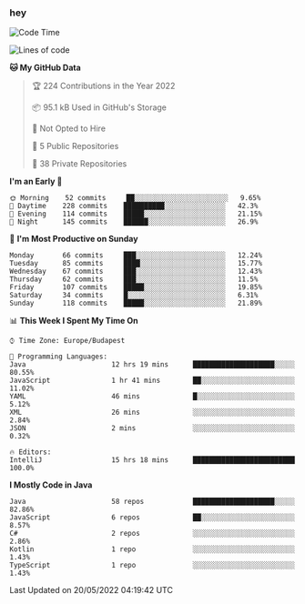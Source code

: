 ### hey

<!--START_SECTION:waka-->
![Code Time](http://img.shields.io/badge/Code%20Time-765%20hrs%2053%20mins-blue)

![Lines of code](https://img.shields.io/badge/From%20Hello%20World%20I%27ve%20Written-498%20Thousand%20lines%20of%20code-blue)

**🐱 My GitHub Data** 

> 🏆 224 Contributions in the Year 2022
 > 
> 📦 95.1 kB Used in GitHub's Storage 
 > 
> 🚫 Not Opted to Hire
 > 
> 📜 5 Public Repositories 
 > 
> 🔑 38 Private Repositories  
 > 
**I'm an Early 🐤** 

```text
🌞 Morning    52 commits     ██░░░░░░░░░░░░░░░░░░░░░░░   9.65% 
🌆 Daytime    228 commits    ██████████░░░░░░░░░░░░░░░   42.3% 
🌃 Evening    114 commits    █████░░░░░░░░░░░░░░░░░░░░   21.15% 
🌙 Night      145 commits    ██████░░░░░░░░░░░░░░░░░░░   26.9%

```
📅 **I'm Most Productive on Sunday** 

```text
Monday       66 commits     ███░░░░░░░░░░░░░░░░░░░░░░   12.24% 
Tuesday      85 commits     ████░░░░░░░░░░░░░░░░░░░░░   15.77% 
Wednesday    67 commits     ███░░░░░░░░░░░░░░░░░░░░░░   12.43% 
Thursday     62 commits     ███░░░░░░░░░░░░░░░░░░░░░░   11.5% 
Friday       107 commits    █████░░░░░░░░░░░░░░░░░░░░   19.85% 
Saturday     34 commits     █░░░░░░░░░░░░░░░░░░░░░░░░   6.31% 
Sunday       118 commits    █████░░░░░░░░░░░░░░░░░░░░   21.89%

```


📊 **This Week I Spent My Time On** 

```text
⌚︎ Time Zone: Europe/Budapest

💬 Programming Languages: 
Java                     12 hrs 19 mins      ████████████████████░░░░░   80.55% 
JavaScript               1 hr 41 mins        ██░░░░░░░░░░░░░░░░░░░░░░░   11.02% 
YAML                     46 mins             █░░░░░░░░░░░░░░░░░░░░░░░░   5.12% 
XML                      26 mins             ░░░░░░░░░░░░░░░░░░░░░░░░░   2.84% 
JSON                     2 mins              ░░░░░░░░░░░░░░░░░░░░░░░░░   0.32%

🔥 Editors: 
IntelliJ                 15 hrs 18 mins      █████████████████████████   100.0%

```

**I Mostly Code in Java** 

```text
Java                     58 repos            ████████████████████░░░░░   82.86% 
JavaScript               6 repos             ██░░░░░░░░░░░░░░░░░░░░░░░   8.57% 
C#                       2 repos             ░░░░░░░░░░░░░░░░░░░░░░░░░   2.86% 
Kotlin                   1 repo              ░░░░░░░░░░░░░░░░░░░░░░░░░   1.43% 
TypeScript               1 repo              ░░░░░░░░░░░░░░░░░░░░░░░░░   1.43%

```



 Last Updated on 20/05/2022 04:19:42 UTC
<!--END_SECTION:waka-->
